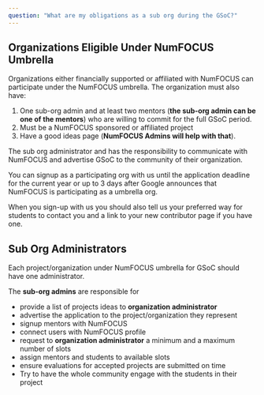 ```yaml
---
question: "What are my obligations as a sub org during the GSoC?"
---
```

## Organizations Eligible Under NumFOCUS Umbrella

Organizations either financially supported or affiliated with NumFOCUS can
participate under the NumFOCUS umbrella. The organization must also have:

1. One sub-org admin
   and at least two mentors (**the sub-org admin can be one of the mentors**)
   who are willing to commit for the full GSoC period.
2. Must be a NumFOCUS sponsored or affiliated project
3. Have a good ideas page (**NumFOCUS Admins will help with that**).

The sub org administrator and has the responsibility to communicate with
NumFOCUS and advertise GSoC to the community of their organization.

You can signup as a participating org with us until the application deadline for
the current year or up to 3 days after Google announces that NumFOCUS is
participating as a umbrella org.

When you sign-up with us you should also tell us your preferred way for students
to contact you and a link to your new contributor page if you have one.

## Sub Org Administrators

Each project/organization under NumFOCUS umbrella for GSoC should have one
administrator.

The **sub-org admins** are responsible for

- provide a list of projects ideas to **organization administrator**
- advertise the application to the project/organization they represent
- signup mentors with NumFOCUS
- connect users with NumFOCUS profile
- request to **organization administrator** a minimum and a maximum number of
  slots
- assign mentors and students to available slots
- ensure evaluations for accepted projects are submitted on time
- Try to have the whole community engage with the students in their project
